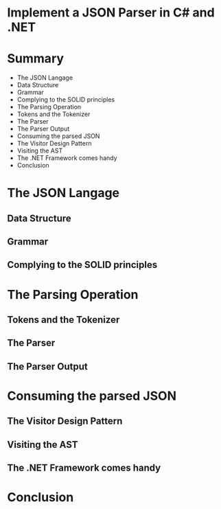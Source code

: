 # Implement a JSON Parser in C# and .NET

# Summary

- The JSON Langage
 - Data Structure
 - Grammar
 - Complying to the SOLID principles
- The Parsing Operation
 - Tokens and the Tokenizer
 - The Parser
 - The Parser Output
- Consuming the parsed JSON
 - The Visitor Design Pattern
 - Visiting the AST
 - The .NET Framework comes handy
- Conclusion



# The JSON Langage

## Data Structure

## Grammar

## Complying to the SOLID principles



# The Parsing Operation

## Tokens and the Tokenizer

## The Parser

## The Parser Output



# Consuming the parsed JSON

## The Visitor Design Pattern

## Visiting the AST

## The .NET Framework comes handy



# Conclusion
